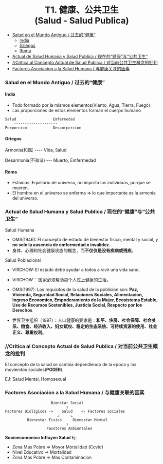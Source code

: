 <h1 align=center>T1. 健康、公共卫生<br />(Salud - Salud Publica)</h1>

- [Salud en el Mundo Antiguo / 过去的“健康”](#salud-en-el-mundo-antiguo--过去的健康)
  - [India](#india)
  - [Griegos](#griegos)
  - [Roma](#roma)
- [Actual de Salud Humana y Salud Publica / 现在的“健康”与“公共卫生”](#actual-de-salud-humana-y-salud-publica--现在的健康与公共卫生)
- [//Critica al Concepto Actual de Salud Publica / 对当前公共卫生概念的批判](#critica-al-concepto-actual-de-salud-publica--对当前公共卫生概念的批判)
- [Factores Asociacion a la Salud Humana / 与健康关联的因素](#factores-asociacion-a-la-salud-humana--与健康关联的因素)

### Salud en el Mundo Antiguo / 过去的“健康”

#### India

- Todo formado por la mismos elementos(Viento, Agua, Tierra, Fuego)
- Las proporciones de estos elementos forman el cuerpo humano

```
Salud                 Emfermedad
    --------------------
Porporcion            Desporporcion
```

#### Griegos

Armonía(和谐) ---- Vida, Salud

Desarmonia(不和谐) --- Muerto, Emfermedad

#### Roma

- Estoicos: Equilibrio de universo, no importa los individuos, porque se mueren.
- El hombre en el universo se enferma => lo que importante es la armonia del universo.

### Actual de Salud Humana y Salud Publica / 现在的“健康”与“公共卫生”

Salud Humana
- OMS(1946): El concepto de estado de bienestar fisico, mental y social, y **no solo la ausencia de emfermedad o invalidez**. 
- 身体、心理和社会健康状态的概念，而**不仅仅是没有疾病或残疾**。

Salud Poblacional
- VIRCHOW: El estado debe ayudar a todos a vivir una vida sano.
- VIRCHOW： 国家必须帮助每个人过上健康的生活。

- OMS(1997): Los requisitos de la salud de la poblicion son: **Paz, Vivienda, Seguridad Social, Relaciones Sociales, Alimentacion, Ingreso Economico, Empoderamiento de la Mujer, Ecosistema Estable, Uso de Recursos Sostenibles, Justicia Social, Respecto por los Derechos**.
- 世界卫生组织（1997）：人口健康的要求是：**和平、住房、社会保障、社会关系、粮食、经济收入、妇女赋权、稳定的生态系统、可持续资源的使用、社会正义、尊重权利**。


### //Critica al Concepto Actual de Salud Publica / 对当前公共卫生概念的批判

El concepto de la salud se cambia dependiendo de la epoca y los moviemtos sociales(**PODER**).

EJ: Salud Mental, Homosexual

### Factores Asociacion a la Salud Humana / 与健康关联的因素

```
                     Bienstar Social
                            ↑
Factores Bioligicos ->    Salud    <- Factores Sociales
                        ↙     ↘
          Bienestar Fisico     Bienestar Mental
                            ↑
                   Facotores Ambientales
```

**Socioeconomico Influyen Salud**
Ej: 
- Zona Mas Pobre => Moyor Mortalidad (Covid)
- Nivel Educativo => Mortalidad
- Zona Mas Pobre => Mas Contaminacion